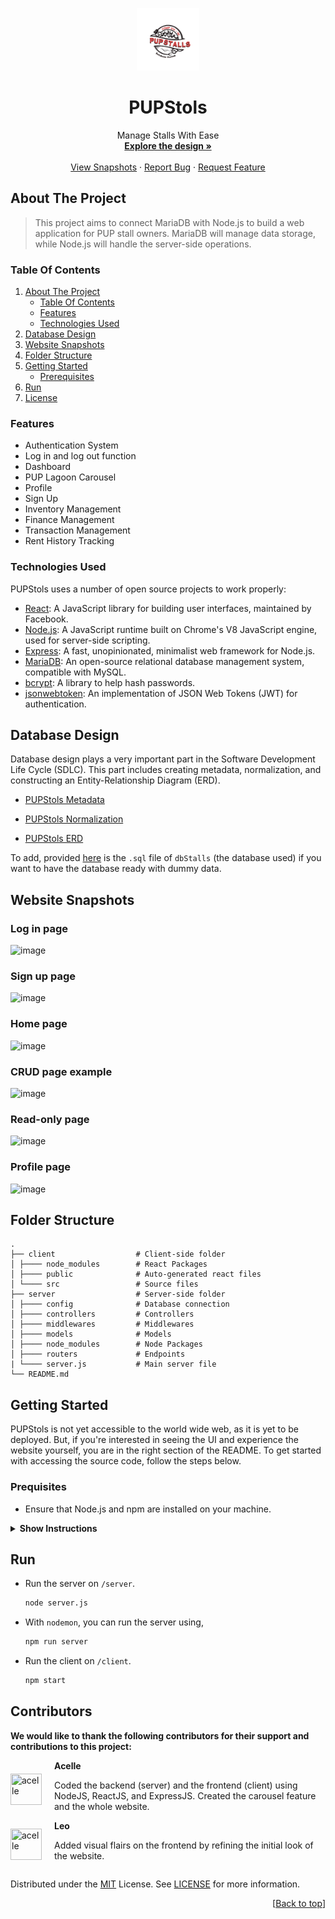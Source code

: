 <a id="readme-top"></a>

<div align="center">
  <a href="https://github.com/krislette/pup-stalls">
    <img src="client/src/assets/pup-stalls-logo.png" alt="Logo" width="100" height="100">
  </a>

  <h1 align="center">PUPStols</h1>
  <p align="center">
    Manage Stalls With Ease
    <br />
    <a href="#database-design"><strong>Explore the design »</strong></a>
    <br />
    <br />
    <a href="#website-snapshots">View Snapshots</a>
    ·
    <a href="https://github.com/krislette/jeepney-navigation/issues">Report Bug</a>
    ·
    <a href="https://github.com/krislette/jeepney-navigation/issues">Request Feature</a>
  </p>
</div>

## About The Project

> This project aims to connect MariaDB with Node.js 
> to build a web application for PUP stall owners. 
> MariaDB will manage data storage, while Node.js will handle 
> the server-side operations.

### Table Of Contents
<ol>
  <li>
    <a href="#about-the-project">About The Project</a>
    <ul>
      <li><a href="#table-of-contents">Table Of Contents</a></li>
      <li><a href="#features">Features</a></li>
      <li><a href="#technologies-used">Technologies Used</a></li>
    </ul>
  </li>
  <li>
    <a href="#database-design">Database Design</a>
  </li>
  <li>
    <a href="#website-snapshots">Website Snapshots</a>
  </li>
  <li>
    <a href="#folder-structure">Folder Structure</a>
  </li>
  <li>
    <a href="#getting-started">Getting Started</a>
    <ul>
      <li><a href="#prerequisites">Prerequisites</a></li>
    </ul>
  </li>
  <li>
    <a href="#run">Run</a>
  </li>
  <li>
    <a href="#license">License</a>
  </li>
</ol> 

### Features
- Authentication System
- Log in and log out function
- Dashboard
- PUP Lagoon Carousel
- Profile
- Sign Up
- Inventory Management
- Finance Management
- Transaction Management
- Rent History Tracking

### Technologies Used

PUPStols uses a number of open source projects to work properly:

- [React](https://react.dev/): A JavaScript library for building user interfaces, maintained by Facebook.
- [Node.js](https://nodejs.org/en): A JavaScript runtime built on Chrome's V8 JavaScript engine, used for server-side scripting.
- [Express](https://expressjs.com/): A fast, unopinionated, minimalist web framework for Node.js.
- [MariaDB](https://mariadb.org/): An open-source relational database management system, compatible with MySQL.
- [bcrypt](https://www.npmjs.com/package/bcrypt): A library to help hash passwords.
- [jsonwebtoken](https://www.npmjs.com/package/jsonwebtoken): An implementation of JSON Web Tokens (JWT) for authentication.

## Database Design
Database design plays a very important part in the Software Development Life Cycle (SDLC). This part includes creating metadata, normalization, and constructing an Entity-Relationship Diagram (ERD).

- [PUPStols Metadata](https://drive.google.com/file/d/1UBAPrvSfFIW2WUNqS5b-kiP3ZzwysLKH/view?usp=sharing)

- [PUPStols Normalization](https://docs.google.com/spreadsheets/d/1WO5OKFjlz0yTrVRhVDeLzsTTGsUBFzDk/edit?usp=drive_link&ouid=110674875045139190778&rtpof=true&sd=true)

- [PUPStols ERD](https://drive.google.com/file/d/1bBlRUzZ9ulnMjQjbUQo2Ej92lAeqAjNu/view?usp=drive_link)

To add, provided [here](https://drive.google.com/file/d/1P2I2Az3IUgq-aQCmdNX28bRDJkf_ARUN/view?usp=drive_link) is the `.sql` file of `dbStalls` (the database used) if you want to have the database ready with dummy data.

## Website Snapshots

### Log in page
![image](https://github.com/krislette/pup-stalls/assets/143507354/8ef72351-65f5-41b2-8adc-7affde2b4bf2)

### Sign up page
![image](https://github.com/krislette/pup-stalls/assets/143507354/b2ac872c-ec11-4add-b7d0-085966cbf7bd)

### Home page
![image](https://github.com/krislette/pup-stalls/assets/143507354/f4486f0d-9991-4a2e-8f55-00de31330623)

### CRUD page example
![image](https://github.com/krislette/pup-stalls/assets/143507354/028c0a05-a858-40e1-a9ca-94bb01cdaa62)

### Read-only page
![image](https://github.com/krislette/pup-stalls/assets/143507354/afb17501-548a-4761-aef1-4aeef2d6be8e)

### Profile page
![image](https://github.com/krislette/pup-stalls/assets/143507354/e65bff55-70c0-468e-b4fe-e3535ef1b664)

## Folder Structure

    .
    ├── client                  # Client-side folder
    │ ├──── node_modules        # React Packages
    │ ├──── public              # Auto-generated react files
    │ └──── src                 # Source files
    ├── server                  # Server-side folder
    │ ├──── config              # Database connection
    │ ├──── controllers         # Controllers 
    │ ├──── middlewares         # Middlewares
    │ ├──── models              # Models
    │ ├──── node_modules        # Node Packages
    │ ├──── routers             # Endpoints
    | └──── server.js           # Main server file
    └── README.md


## Getting Started
PUPStols is not yet accessible to the world wide web, as it is yet to be deployed. But, if you're interested in seeing the UI and experience the website yourself, you are in the right section of the README. To get started with accessing the source code, follow the steps below.

### Prequisites

- Ensure that Node.js and npm are installed on your machine.

<details>
<summary><b>Show Instructions</b></summary>

1. You can fork this repository, or you can also clone this repository directly on your local machine.

2. After cloning the repository on your local machine, access it on any IDE.

    > After opening the project, you should see all the files listed on 
    > the [Folder Structure](#Folder-Structure), but without the `.env` for the server-side code.

3. Install dependencies using,

    ```bash
    npm install
    ```

3. Create a .env on the server folder and type the code below. Make sure to replace `YOUR_DB_PASSWORD_HERE` with your actual **MariaDB/MySQL/Any RDBMS password**.

    ```bash
    DATABASE_PASSWORD="YOUR_DB_PASSWORD_HERE"
    ```

3. Configure the database connection in `server/config/db.js` as per your MariaDB/MySQL/Any RDBMS database environment.

4. To install the required dependencies for the **client** folder, see the [`package.json`](https://github.com/krislette/pup-stalls/blob/main/client/package.json) for the client-side.

5. To install the required dependencies for the **server** folder, see the [`package.json`](https://github.com/krislette/pup-stalls/blob/main/server/package.json) for the server-side.

</details>

## Run

- Run the server on `/server`.

    ```bash
    node server.js
    ```

- With `nodemon`, you can run the server using,

    ```bash
    npm run server
    ```

- Run the client on `/client`.

    ```bash
    npm start
    ```

## Contributors
**We would like to thank the following contributors for their support and contributions to this project:**

<div style="display: flex; align-items: center;">
  <div style="margin-right: 20px;">
    <a href="https://github.com/krislette"><img src="https://avatars.githubusercontent.com/u/143507354?v=4" title="acelle" width="50" height="50"></a>
  </div>
  <div>
    <strong>Acelle</strong>
    <p>Coded the backend (server) and the frontend (client) using NodeJS, ReactJS, and ExpressJS. Created the carousel feature and the whole website.</p>
  </div>
</div>

<div style="display: flex; align-items: center;">
  <div style="margin-right: 20px;">
    <a href="https://github.com/LeoTheAlcaraz"><img src="https://avatars.githubusercontent.com/u/115669029?v=4" title="acelle" width="50" height="50"></a>
  </div>
  <div>
    <strong>Leo</strong>
    <p>Added visual flairs on the frontend by refining the initial look of the website.</p>
  </div>
</div>

Distributed under the [MIT](https://choosealicense.com/licenses/mit/) License. See [LICENSE](LICENSE) for more information.

<p align="right">[<a href="#readme-top">Back to top</a>]</p>

